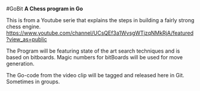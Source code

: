 #GoBit
**A Chess program in Go**

This is from a Youtube serie that explains the steps in building a fairly strong chess engine. https://www.youtube.com/channel/UCsQEf3a1WvsgWTjzqNMkRjA/featured?view_as=public

The Program will be featuring state of the art search techniques and is based on bitboards. Magic numbers for bitBoards will be used for move generation.

The Go-code from the video clip will be tagged and released here in Git. Sometimes in groups.
